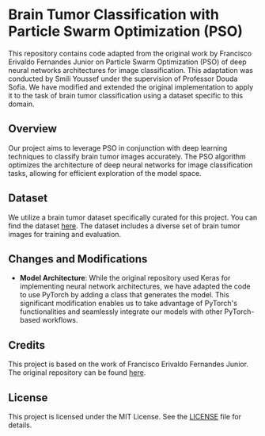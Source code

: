 # Brain Tumor Classification with Particle Swarm Optimization (PSO)

This repository contains code adapted from the original work by Francisco Erivaldo Fernandes Junior on Particle Swarm Optimization (PSO) of deep neural networks architectures for image classification. This adaptation was conducted by Smili Youssef under the supervision of Professor Douda Sofia. We have modified and extended the original implementation to apply it to the task of brain tumor classification using a dataset specific to this domain.

## Overview

Our project aims to leverage PSO in conjunction with deep learning techniques to classify brain tumor images accurately. The PSO algorithm optimizes the architecture of deep neural networks for image classification tasks, allowing for efficient exploration of the model space.

## Dataset

We utilize a brain tumor dataset specifically curated for this project. You can find the dataset [here]([link_to_dataset](https://www.kaggle.com/datasets/masoudnickparvar/brain-tumor-mri-dataset)). The dataset includes a diverse set of brain tumor images for training and evaluation.

## Changes and Modifications

- **Model Architecture**: While the original repository used Keras for implementing neural network architectures, we have adapted the code to use PyTorch by adding a class that generates the model. This significant modification enables us to take advantage of PyTorch's functionalities and seamlessly integrate our models with other PyTorch-based workflows.

## Credits

This project is based on the work of Francisco Erivaldo Fernandes Junior. The original repository can be found [here]([link_to_original_repository](https://github.com/feferna/psoCNN.git)).

## License

This project is licensed under the MIT License. See the [LICENSE](LICENSE) file for details.
